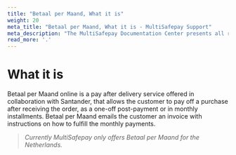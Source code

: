 ```yaml
---
title: "Betaal per Maand, What it is"
weight: 20
meta_title: "Betaal per Maand, What it is - MultiSafepay Support"
meta_description: "The MultiSafepay Documentation Center presents all relevant information about our Plugins and API. You can also find support pages for Payment Methods, Tools and General Questions as well as the contact details of our Support and Integration Teams."
read_more: '.'
---
```

# What it is
Betaal per Maand online is a pay after delivery service offered in collaboration with Santander, that allows the customer to pay off a purchase after receiving the order, as a one-off post-payment or in monthly installments. Betaal per Maand emails the customer an invoice with instructions on how to fulfill the monthly payments.

>_Currently MultiSafepay only offers Betaal per Maand for the Netherlands._
